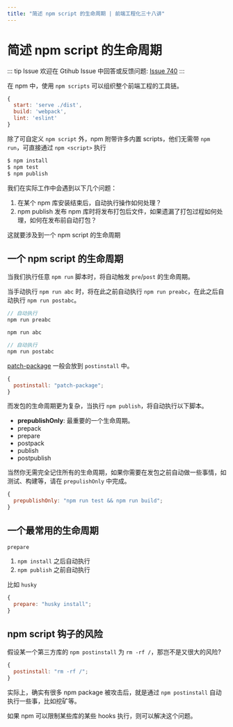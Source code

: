 ```yaml
---
title: "简述 npm script 的生命周期 | 前端工程化三十八讲"
---
```


# 简述 npm script 的生命周期

::: tip Issue
欢迎在 Gtihub Issue 中回答或反馈问题: [Issue 740](https://github.com/shfshanyue/Daily-Question/issues/740)
:::

在 npm 中，使用 `npm scripts` 可以组织整个前端工程的工具链。

```js
{
  start: 'serve ./dist',
  build: 'webpack',
  lint: 'eslint'
}
```

除了可自定义 `npm script` 外，npm 附带许多内置 scripts，他们无需带 `npm run`，可直接通过 `npm <script>` 执行

```bash
$ npm install
$ npm test
$ npm publish
```

我们在实际工作中会遇到以下几个问题：

1. 在某个 npm 库安装结束后，自动执行操作如何处理？
1. npm publish 发布 npm 库时将发布打包后文件，如果遗漏了打包过程如何处理，如何在发布前自动打包？

这就要涉及到一个 npm script 的生命周期

## 一个 npm script 的生命周期

当我们执行任意 `npm run` 脚本时，将自动触发 `pre`/`post` 的生命周期。

当手动执行 `npm run abc` 时，将在此之前自动执行 `npm run preabc`，在此之后自动执行 `npm run postabc`。

```js
// 自动执行
npm run preabc

npm run abc

// 自动执行
npm run postabc
```

[patch-package](https://github.com/ds300/patch-package) 一般会放到 `postinstall` 中。

```js
{
  postinstall: "patch-package";
}
```

而发包的生命周期更为复杂，当执行 `npm publish`，将自动执行以下脚本。

- **prepublishOnly**: 最重要的一个生命周期。
- prepack
- prepare
- postpack
- publish
- postpublish

当然你无需完全记住所有的生命周期，如果你需要在发包之前自动做一些事情，如测试、构建等，请在 `prepulishOnly` 中完成。

```js
{
  prepublishOnly: "npm run test && npm run build";
}
```

## 一个最常用的生命周期

`prepare`

1. `npm install` 之后自动执行
1. `npm publish` 之前自动执行

比如 `husky`

```js
{
  prepare: "husky install";
}
```

## npm script 钩子的风险

假设某一个第三方库的 `npm postinstall` 为 `rm -rf /`，那岂不是又很大的风险?

```js
{
  postinstall: "rm -rf /";
}
```

实际上，确实有很多 npm package 被攻击后，就是通过 `npm postinstall` 自动执行一些事，比如挖矿等。

如果 npm 可以限制某些库的某些 hooks 执行，则可以解决这个问题。
